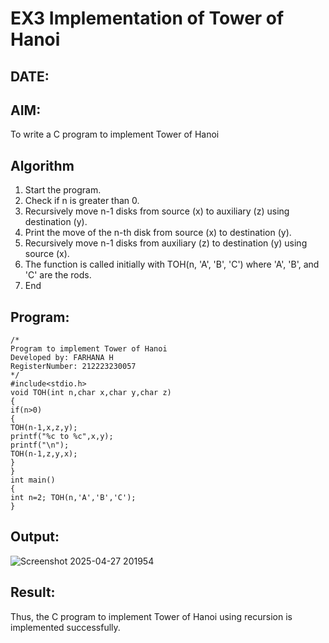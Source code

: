 # EX3 Implementation of Tower of Hanoi
## DATE:
## AIM:
To write a C program to implement Tower of Hanoi

## Algorithm
1. 	Start the program.
2.	Check if n is greater than 0.
3.	Recursively move n-1 disks from source (x) to auxiliary (z) using destination (y).
4.	Print the move of the n-th disk from source (x) to destination (y).
5.	Recursively move n-1 disks from auxiliary (z) to destination (y) using source (x).
6.	The function is called initially with TOH(n, 'A', 'B', 'C') where 'A', 'B', and 'C' are the rods.
7.	End

## Program:
```
/*
Program to implement Tower of Hanoi
Developed by: FARHANA H
RegisterNumber: 212223230057
*/
#include<stdio.h>
void TOH(int n,char x,char y,char z)
{
if(n>0)
{
TOH(n-1,x,z,y);
printf("%c to %c",x,y);
printf("\n");
TOH(n-1,z,y,x);
}
}
int main()
{
int n=2; TOH(n,'A','B','C');
}

```

## Output:

![Screenshot 2025-04-27 201954](https://github.com/user-attachments/assets/96ec9bcd-aba4-48fc-b4b6-2e9eb3d69473)

## Result:
Thus, the C program to implement Tower of Hanoi using recursion is implemented successfully.
